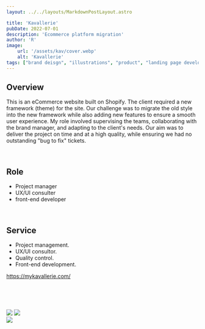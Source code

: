 ```yaml
---
layout: ../../layouts/MarkdownPostLayout.astro

title: 'Kavallerie'
pubDate: 2022-07-01
description: 'Ecommerce platform migration'
author: 'R'
image:
    url: '/assets/kav/cover.webp'
    alt: 'Kavallerie'
tags: ["brand deisgn", "illustrations", "product", "landing page development"]
---
```



## Overview
This is an eCommerce website built on Shopify. The client required a new framework (theme) for the site. Our challenge was to migrate the old style into the new framework while also adding new features to ensure a smooth user experience. My role involved supervising the teams, collaborating with the brand manager, and adapting to the client's needs. Our aim was to deliver the project on time and at a high quality, while ensuring we had no outstanding "bug to fix" tickets.

<br>

## Role
<ul class="pl-8 marker:text-slate-400 dark:marker:text-neutral-500">
   <li class="mb-3">Project manager</li>
   <li class="mb-3">UX/UI consulter</li>
   <li class="mb-3">front-end developer</li>
</ul>

<br>

## Service
<ul class="pl-8 marker:text-slate-400 dark:marker:text-neutral-500">
   <li class="mb-3">Project management.</li>
   <li class="mb-3">UX/UI consultor.</li>
   <li class="mb-3">Quality control.</li>
   <li class="mb-3">Front-end development.</li>
</ul>
<div class="mt-10 font-light">
  <a target="_blank" class="text-lg text-neutral-400 border-solid border-0 border-b-[0.85px] pb-[0px]" href="https://mykavallerie.com/">https://mykavallerie.com/</a>
</div>

<br><br><br>

<div class="flex justify-start items-start w-full gap-2">
    <Image class="w-1/2 object-contain" src="/assets/kav/kav-1.webp" />
    <Image class="w-1/2 object-contain" src="/assets/kav/kav-2.webp" />
</div>


<div class="flex justify-start items-start w-full gap-2">
    <Image class="w-full object-contain" src="/assets/kav/kav-3.webp" />
</div>
